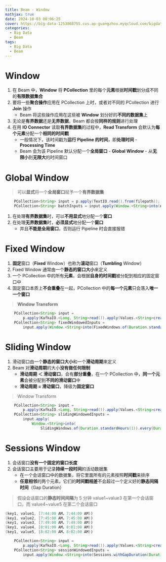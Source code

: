 ```yaml
---
title: Beam - Window
mathjax: true
date: 2024-10-03 00:06:25
cover: https://big-data-1253868755.cos.ap-guangzhou.myqcloud.com/bigdata-beam-window.webp
categories:
  - Big Data
  - Beam
tags:
  - Big Data
  - Beam
---
```


# Window

1. 在 Beam 中，**Window** 将 **PCollection** 里的每个**元素**根据**时间戳**划分成不同的**有限数据集合**
2. 要将一些**聚合操作**应用在 PCollection 上时，或者对不同的 PCollection 进行 **Join** 操作
   - Beam 将这些操作应用在这些被 **Window** 划分好的**不同的数据集**上
3. 无论是**有界数据**还是**无界数据**，Beam 都会按**同样的规则**进行处理
4. 在用 **IO Connector** 读取**有界数据集**的过程中，**Read Transform** 会默认为**每个元素**分配一个**相同的时间戳**
   - 一般情况下，该时间戳为**运行 Pipeline 的时间**，即**处理时间** - **Processing Time**
   - Beam 会为该 Pipeline 默认分配一个**全局窗口** - **Global Window** - 从**无限小**到**无限大**的时间窗口

<!-- more -->

# Global Window

> 可以**显式**将一个**全局窗口**赋予一个**有界数据集**

```java
    PCollection<String> input = p.apply(TextIO.read().from(filepath));
    PCollection<String> batchInputs = input.apply(Window.<String>into(new GlobalWindows()));
```

1. 在处理**有界数据集**时，可以**不用显式**地分配一个**窗口**
2. 在处理**无界数据集**时，**必须显式**地分配一个**窗口**
   - 并且**不能是全局窗口**，否则运行 Pipeline 时会直接报错

# Fixed Window

1. **固定**窗口（**Fixed** Window）也称为**滚动**窗口（**Tumbling** Window）
2. Fixed Window 通常由一个**静态的窗口大小**来定义
3. 一个 PCollection 中的所有**元素**，会根据**自身的时间戳**被分配到相应的固定窗口中
4. 固定窗口本质上**不会重叠**在一起，PCollection 中的**每一个元素**只会落入**唯一一个窗口**

> **Window Transform**

```java
    PCollection<String> input =
        p.apply(KafkaIO.<Long, String>read()).apply(Values.<String>create());
    PCollection<String> fixedWindowedInputs =
        input.apply(Window.<String>into(FixedWindows.of(Duration.standardHours(1))));
```

# Sliding Window

1. 滑动窗口由一个**静态的窗口大小**和一个**滑动周期**来定义
2. Beam 对**滑动周期**的大小**没有做任何限制**
   - **滑动周期 ＜ 滑动窗口**，会有**部分重叠**，在一个 PCollection 中，**同一个元素**会被分配到**不同的滑动窗口**中
   - **滑动周期 = 滑动窗口**，降级为**固定窗口**

> Window Transform

```java
    PCollection<String> input =
        p.apply(KafkaIO.<Long, String>read()).apply(Values.<String>create());
    PCollection<String> slidingWindowedInputs =
        input.apply(
            Window.<String>into(
                SlidingWindows.of(Duration.standardHours(1)).every(Duration.standardMinutes(30))));
```

# Sessions Window

1. 会话窗口**没有一个固定的窗口长度**
2. 会话窗口主要用于记录**持续一段时间**的活动数据集
   - 在一个会话窗口中的数据集，将它里面所有的元素按照**时间戳**来排序
   - **任意相邻**的两个元素，它们的**时间戳相差**不会超过一个定义好的**静态间隔时间**（Gap Duration）

> 假设会话窗口的**静态时间间隔**为 5 分钟
> value1~value3 在第一个会话窗口，而 value4~value5 在第二个会话窗口

```java
(key1, value1, [7:44:00 AM，7:44:00 AM))
(key1, value2, [7:45:00 AM，7:45:00 AM))
(key1, value3, [7:49:00 AM，7:49:00 AM))
(key1, value4, [8:01:00 AM，8:01:00 AM))
(key1, value5, [8:02:00 AM，8:02:00 AM))
```

```java
    PCollection<String> input =
        p.apply(KafkaIO.<Long, String>read()).apply(Values.<String>create());
    PCollection<String> sessionWindowedInputs =
        input.apply(Window.<String>into(Sessions.withGapDuration(Duration.standardMinutes(5))));
```

